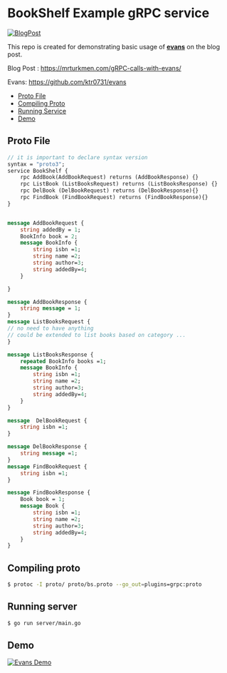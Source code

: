 # BookShelf Example gRPC service 

[![BlogPost](https://img.shields.io/badge/BlogPost-mrturkmen.com-brightgreen)](https://mrturkmen.com/gRPC-calls-with-evans/)

This repo is created for demonstrating basic usage of [__evans__](https://github.com/ktr0731/evans) on the blog post. 

Blog Post : https://mrturkmen.com/gRPC-calls-with-evans/

Evans: https://github.com/ktr0731/evans

- [Proto File](#proto-file)
- [Compiling Proto](#compiling-proto)
- [Running Service](#running-service)
- [Demo](#demo)

## Proto File 

```proto
// it is important to declare syntax version
syntax = "proto3";
service BookShelf {
    rpc AddBook(AddBookRequest) returns (AddBookResponse) {}
    rpc ListBook (ListBooksRequest) returns (ListBooksResponse) {}
    rpc DelBook (DelBookRequest) returns (DelBookResponse){}
    rpc FindBook (FindBookRequest) returns (FindBookResponse){}
}


message AddBookRequest {
    string addedBy = 1;
    BookInfo book = 2;
    message BookInfo {
        string isbn =1;
        string name =2;
        string author=3;
        string addedBy=4;
    }

}

message AddBookResponse {
    string message = 1;
}
message ListBooksRequest {
// no need to have anything
// could be extended to list books based on category ...
}

message ListBooksResponse {
    repeated BookInfo books =1;
    message BookInfo {
        string isbn =1;
        string name =2;
        string author=3;
        string addedBy=4;
    }
}

message  DelBookRequest {
    string isbn =1;
}

message DelBookResponse {
    string message =1;
}
message FindBookRequest {
    string isbn =1;
}

message FindBookResponse {
    Book book = 1;
    message Book {
        string isbn =1;
        string name =2;
        string author=3;
        string addedBy=4;
    }
}

```

## Compiling proto 

```bash 
$ protoc -I proto/ proto/bs.proto --go_out=plugins=grpc:proto 
```

## Running server 
```bash 
$ go run server/main.go 
```

## Demo

[![Evans Demo](http://img.youtube.com/vi/GnAUkPUXYCs/0.jpg)](http://www.youtube.com/watch?v=GnAUkPUXYCs "BookShelf evans demo")

